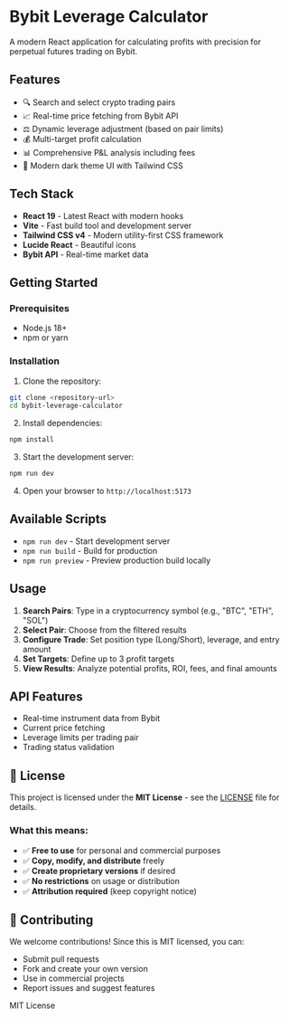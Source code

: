 # Bybit Leverage Calculator

A modern React application for calculating profits with precision for perpetual futures trading on Bybit.

## Features

- 🔍 Search and select crypto trading pairs
- 📈 Real-time price fetching from Bybit API
- ⚖️ Dynamic leverage adjustment (based on pair limits)
- 💰 Multi-target profit calculation
- 📊 Comprehensive P&L analysis including fees
- 🎨 Modern dark theme UI with Tailwind CSS

## Tech Stack

- **React 19** - Latest React with modern hooks
- **Vite** - Fast build tool and development server
- **Tailwind CSS v4** - Modern utility-first CSS framework
- **Lucide React** - Beautiful icons
- **Bybit API** - Real-time market data

## Getting Started

### Prerequisites

- Node.js 18+ 
- npm or yarn

### Installation

1. Clone the repository:
```bash
git clone <repository-url>
cd bybit-leverage-calculator
```

2. Install dependencies:
```bash
npm install
```

3. Start the development server:
```bash
npm run dev
```

4. Open your browser to `http://localhost:5173`

## Available Scripts

- `npm run dev` - Start development server
- `npm run build` - Build for production
- `npm run preview` - Preview production build locally

## Usage

1. **Search Pairs**: Type in a cryptocurrency symbol (e.g., "BTC", "ETH", "SOL")
2. **Select Pair**: Choose from the filtered results
3. **Configure Trade**: Set position type (Long/Short), leverage, and entry amount
4. **Set Targets**: Define up to 3 profit targets
5. **View Results**: Analyze potential profits, ROI, fees, and final amounts

## API Features

- Real-time instrument data from Bybit
- Current price fetching
- Leverage limits per trading pair
- Trading status validation

## 📄 License

This project is licensed under the **MIT License** - see the [LICENSE](LICENSE) file for details.

### What this means:
- ✅ **Free to use** for personal and commercial purposes
- ✅ **Copy, modify, and distribute** freely
- ✅ **Create proprietary versions** if desired
- ✅ **No restrictions** on usage or distribution
- ✅ **Attribution required** (keep copyright notice)

## 🤝 Contributing

We welcome contributions! Since this is MIT licensed, you can:
- Submit pull requests
- Fork and create your own version  
- Use in commercial projects
- Report issues and suggest features

MIT License